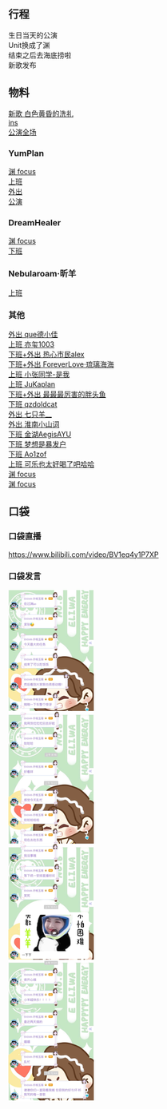 ## 行程
生日当天的公演<br>
Unit换成了渊<br>
结束之后去海底捞啦<br>
新歌发布

## 物料
[新歌 白色黄昏的洗礼](https://music.163.com/#/song?id=1881318348)<br>
[ins](https://www.instagram.com/p/CUPrbmuF1C4/?utm_source=ig_web_copy_link)<br>
[公演全场](https://www.bilibili.com/video/BV1oQ4y1r7z7)
### YumPlan
[渊 focus](https://weibo.com/7335378002/KzR0KvLtz)<br>
[上班](https://weibo.com/7335378002/KzPh1fWMD)<br>
[外出](https://weibo.com/7335378002/KzYgGfjfa)<br>
[公演](https://weibo.com/1856999022/KA7BR1pU3)<br>
### DreamHealer
[渊 focus](https://weibo.com/6375088879/KzQir8nfA)<br>
[下班](https://weibo.com/6375088879/KzP5vE4MV)<br>
### Nebularoam·昕羊
[上班](https://weibo.com/7584954147/KzPWg9yA4)<br>
### 其他
[外出 que德小佳](https://weibo.com/6686133718/KA045kEH9)<br>
[上班 亦玺1003](https://weibo.com/7410340783/KA4rbfUNg)<br>
[下班+外出 热心市民alex](https://weibo.com/2971625284/KzRlg3csV)<br>
[下班+外出 ForeverLove·琉璃海海](https://weibo.com/7610635463/KzRdxoy5N)<br>
[上班 小张同学-是我](http://t.cn/A6MqhHK7)<br>
[上班 JuKaplan](http://t.cn/A6MqhHoF)<br>
[下班+外出 最最最厉害的胖头鱼](http://t.cn/A6MqhHKh)<br>
[下班 qzdoldcat](http://t.cn/A6MqhHKU)<br>
[外出 七只羊__](http://t.cn/A6MqhHos)<br>
[外出 淮南小山词](http://t.cn/A6MqhHKz)<br>
[下班 金湖AegisAYU](http://t.cn/A6MqhHKw)<br>
[下班 梦想是暴发户](http://t.cn/A6MyegeA)<br>
[下班 Ao1zof](http://t.cn/A6MqhHKb)<br>
[上班 可乐也太好喝了吧哈哈](http://t.cn/A6MqhHKT)<br>
[渊 focus](https://weibo.com/5657650258/KAkLAsJQw)<br>
[渊 focus](https://weibo.com/5657650258/KApJO0xfc)
## 口袋
### 口袋直播
https://www.bilibili.com/video/BV1eq4y1P7XP
### 口袋发言
![口袋发言](./pocket48/imgs/messages1.jpeg)<br>
